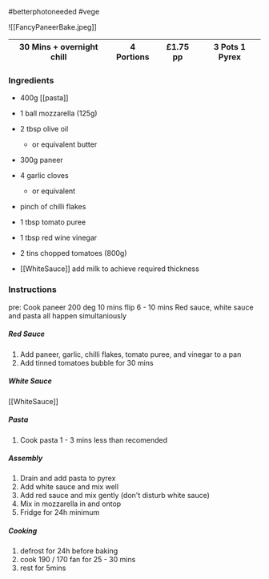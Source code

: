 #betterphotoneeded #vege

![[FancyPaneerBake.jpeg]]

| 30 Mins + overnight chill | 4 Portions | £1.75 pp | 3 Pots 1 Pyrex |
| ------------------------- | ---------- | -------- | -------------- |

### Ingredients

- 400g [[pasta]]
- 1 ball mozzarella (125g)


- 2 tbsp olive oil
	- or equivalent butter
- 300g paneer
- 4 garlic cloves
	- or equivalent
- pinch of chilli flakes
- 1 tbsp tomato puree
- 1 tbsp red wine vinegar
- 2 tins chopped tomatoes (800g)

- [[WhiteSauce]] add milk to achieve required thickness

### Instructions

pre: Cook paneer 200 deg 10 mins flip 6 - 10 mins
Red sauce, white sauce and pasta all happen simultaniously

##### Red Sauce

1. Add paneer, garlic, chilli flakes, tomato puree, and vinegar to a pan
2. Add tinned tomatoes bubble for 30 mins

##### White Sauce
[[WhiteSauce]]

##### Pasta
1. Cook pasta 1 - 3 mins less than recomended

##### Assembly
1. Drain and add pasta to pyrex
2. Add white sauce and mix well
3. Add red sauce and mix gently (don't disturb white sauce)
4. Mix in mozzarella in and ontop
5. Fridge for 24h minimum

##### Cooking
1. defrost for 24h before baking
2. cook 190 / 170 fan for 25 - 30 mins
3. rest for 5mins
